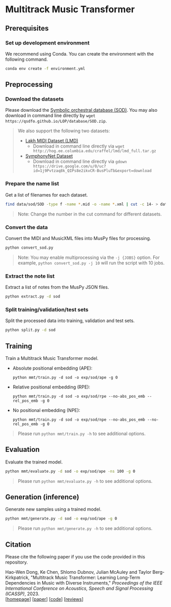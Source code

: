 # Multitrack Music Transformer

## Prerequisites

### Set up development environment

We recommend using Conda. You can create the environment with the following command.

```sh
conda env create -f environment.yml
```

## Preprocessing

### Download the datasets

Please download the [Symbolic orchestral database (SOD)](https://qsdfo.github.io/LOP/database.html). You may also download in command line directly by `wget https://qsdfo.github.io/LOP/database/SOD.zip`.

> We also support the following two datasets:
>
> - [Lakh MIDI Dataset (LMD)](https://qsdfo.github.io/LOP/database.html)
>   - Download in command line directly via `wget http://hog.ee.columbia.edu/craffel/lmd/lmd_full.tar.gz`
> - [SymphonyNet Dataset](https://symphonynet.github.io/)
>   - Download in command line directly via `gdown https://drive.google.com/u/0/uc?id=1j9Pvtzaq8k_QIPs8e2ikvCR-BusPluTb&export=download`

### Prepare the name list

Get a list of filenames for each dataset.

```sh
find data/sod/SOD -type f -name *.mid -o -name *.xml | cut -c 14- > data/sod/original-names.txt
```

> Note: Change the number in the cut command for different datasets.

### Convert the data

Convert the MIDI and MusicXML files into MusPy files for processing.

```sh
python convert_sod.py
```

> Note: You may enable multiprocessing via the `-j {JOBS}` option. For example, `python convert_sod.py -j 10` will run the script with 10 jobs.

### Extract the note list

Extract a list of notes from the MusPy JSON files.

```sh
python extract.py -d sod
```

### Split training/validation/test sets

Split the processed data into training, validation and test sets.

```sh
python split.py -d sod
```

## Training

Train a Multitrack Music Transformer model.

- Absolute positional embedding (APE):

  `python mmt/train.py -d sod -o exp/sod/ape -g 0`

- Relative positional embedding (RPE):

  `python mmt/train.py -d sod -o exp/sod/rpe --no-abs_pos_emb --rel_pos_emb -g 0`

- No positional embedding (NPE):

  `python mmt/train.py -d sod -o exp/sod/npe --no-abs_pos_emb --no-rel_pos_emb -g 0`

> Please run `python mmt/train.py -h` to see additional options.

## Evaluation

Evaluate the trained model.

```sh
python mmt/evaluate.py -d sod -o exp/sod/ape -ns 100 -g 0
```

> Please run `python mmt/evaluate.py -h` to see additional options.

## Generation (inference)

Generate new samples using a trained model.

```sh
python mmt/generate.py -d sod -o exp/sod/ape -g 0
```

> Please run `python mmt/generate.py -h` to see additional options.

## Citation

Please cite the following paper if you use the code provided in this repository.

Hao-Wen Dong, Ke Chen, Shlomo Dubnov, Julian McAuley and Taylor Berg-Kirkpatrick, "Multitrack Music Transformer: Learning Long-Term Dependencies in Music with Diverse Instruments," _Proceedings of the IEEE International Conference on Acoustics, Speech and Signal Processing (ICASSP)_, 2023.
<br>
[[homepage](https://salu133445.github.io/mmt/)]
[[paper](https://arxiv.org/pdf/2207.06983.pdf)]
[[code](https://github.com/salu133445/mmt)]
[[reviews](https://salu133445.github.io/pdf/mmt-icassp2023-reviews.pdf)]
